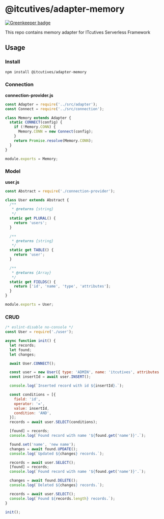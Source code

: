 # @itcutives/adapter-memory

[![Greenkeeper badge](https://badges.greenkeeper.io/ITcutives/adapter-memory.svg)](https://greenkeeper.io/)

This repo contains memory adapter for ITcutives Serverless Framework

## Usage

### Install

```bash
npm install @itcutives/adapter-memory
```

### Connection

**connection-provider.js**

```javascript
const Adapter = require('../src/adapter');
const Connect = require('../src/connection');

class Memory extends Adapter {
  static CONNECT(config) {
    if (!Memory.CONN) {
      Memory.CONN = new Connect(config);
    }
    return Promise.resolve(Memory.CONN);
  }
}

module.exports = Memory;
```

### Model

**user.js**

```javascript
const Abstract = require('./connection-provider');

class User extends Abstract {
  /**
   * @returns {string}
   */
  static get PLURAL() {
    return 'users';
  }

  /**
   * @returns {string}
   */
  static get TABLE() {
    return 'user';
  }

  /**
   * @returns {Array}
   */
  static get FIELDS() {
    return ['id', 'name', 'type', 'attributes'];
  }
}

module.exports = User;
```

### CRUD

```javascript
/* eslint-disable no-console */
const User = require('./user');

async function init() {
  let records;
  let found;
  let changes;

  await User.CONNECT();

  const user = new User({ type: 'ADMIN', name: 'itcutives', attributes: { phone: '1234-5678' } });
  const insertId = await user.INSERT();

  console.log(`Inserted record with id ${insertId}.`);

  const conditions = [{
    field: 'id',
    operator: '=',
    value: insertId,
    condition: 'AND',
  }];
  records = await user.SELECT(conditions);

  [found] = records;
  console.log(`Found record with name '${found.get('name')}'.`);

  found.set('name', 'new name');
  changes = await found.UPDATE();
  console.log(`Updated ${changes} records.`);

  records = await user.SELECT();
  [found] = records;
  console.log(`Found record with name '${found.get('name')}'.`);

  changes = await found.DELETE();
  console.log(`Deleted ${changes} records.`);

  records = await user.SELECT();
  console.log(`Found ${records.length} records.`);
}

init();
```
